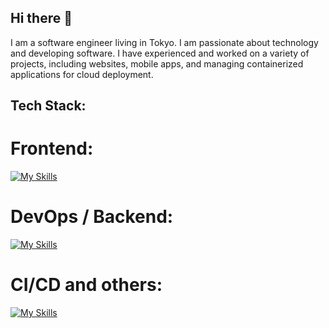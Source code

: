 ## Hi there 👋

I am a software engineer living in Tokyo. I am passionate about technology and developing software. I have experienced and worked on a variety of projects, including websites, mobile apps, and managing containerized applications for cloud deployment.

## Tech Stack:
# Frontend:
[![My Skills](https://skillicons.dev/icons?i=nextjs,react,js,ts,html,css,figma)](https://skillicons.dev)

# DevOps / Backend:
[![My Skills](https://skillicons.dev/icons?i=bash,ansible,postgres,postman,docker,kubernetes,aws,azure)](https://skillicons.dev)

# CI/CD and others:
[![My Skills](https://skillicons.dev/icons?i=git,github,gitlab,jenkins,azure,swift,vscode)](https://skillicons.dev)


<!--
**wasupon0/wasupon0** is a ✨ _special_ ✨ repository because its `README.md` (this file) appears on your GitHub profile.

Here are some ideas to get you started:

- 🔭 I’m currently working on ...
- 🌱 I’m currently learning ...
- 👯 I’m looking to collaborate on ...
- 🤔 I’m looking for help with ...
- 💬 Ask me about ...
- 📫 How to reach me: ...
- 😄 Pronouns: ...
- ⚡ Fun fact: ...
-->
